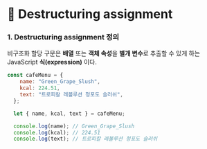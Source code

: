 # 📄 Destructuring assignment

### 1. Destructuring assignment 정의

비구조화 할당 구문은 **배열** 또는 **객체 속성**을 **별개 변수**로 추출할 수 있게 하는 JavaScript **식\(expression\)** 이다.

```javascript
const cafeMenu = {
    name: "Green_Grape_Slush",
    kcal: 224.51,
    text: "트로피칼 레볼루션 청포도 슬러쉬",
  };

  let { name, kcal, text } = cafeMenu;

  console.log(name); // Green_Grape_Slush
  console.log(kcal); // 224.51
  console.log(text); // 트로피칼 레볼루션 청포도 슬러쉬
```

